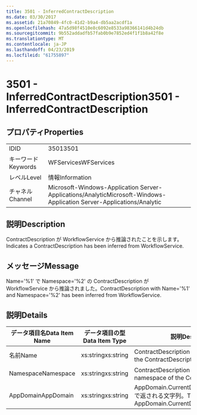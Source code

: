 ```yaml
---
title: 3501 - InferredContractDescription
ms.date: 03/30/2017
ms.assetid: 21a70849-4fc0-41d2-b9a4-db5aa2acdf1a
ms.openlocfilehash: 47a5d98f4510e8c6092e8533a98366141d4b24db
ms.sourcegitcommit: 9b552addadfb57fab0b9e7852ed4f1f1b8a42f8e
ms.translationtype: MT
ms.contentlocale: ja-JP
ms.lasthandoff: 04/23/2019
ms.locfileid: "61755897"
---
```

# <a name="3501---inferredcontractdescription"></a><span data-ttu-id="745b8-102">3501 - InferredContractDescription</span><span class="sxs-lookup"><span data-stu-id="745b8-102">3501 - InferredContractDescription</span></span>
## <a name="properties"></a><span data-ttu-id="745b8-103">プロパティ</span><span class="sxs-lookup"><span data-stu-id="745b8-103">Properties</span></span>  
  
|||  
|-|-|  
|<span data-ttu-id="745b8-104">ID</span><span class="sxs-lookup"><span data-stu-id="745b8-104">ID</span></span>|<span data-ttu-id="745b8-105">3501</span><span class="sxs-lookup"><span data-stu-id="745b8-105">3501</span></span>|  
|<span data-ttu-id="745b8-106">キーワード</span><span class="sxs-lookup"><span data-stu-id="745b8-106">Keywords</span></span>|<span data-ttu-id="745b8-107">WFServices</span><span class="sxs-lookup"><span data-stu-id="745b8-107">WFServices</span></span>|  
|<span data-ttu-id="745b8-108">レベル</span><span class="sxs-lookup"><span data-stu-id="745b8-108">Level</span></span>|<span data-ttu-id="745b8-109">情報</span><span class="sxs-lookup"><span data-stu-id="745b8-109">Information</span></span>|  
|<span data-ttu-id="745b8-110">チャネル</span><span class="sxs-lookup"><span data-stu-id="745b8-110">Channel</span></span>|<span data-ttu-id="745b8-111">Microsoft-Windows-Application Server-Applications/Analytic</span><span class="sxs-lookup"><span data-stu-id="745b8-111">Microsoft-Windows-Application Server-Applications/Analytic</span></span>|  
  
## <a name="description"></a><span data-ttu-id="745b8-112">説明</span><span class="sxs-lookup"><span data-stu-id="745b8-112">Description</span></span>  
 <span data-ttu-id="745b8-113">ContractDescription が WorkflowService から推論されたことを示します。</span><span class="sxs-lookup"><span data-stu-id="745b8-113">Indicates a ContractDescription has been inferred from WorkflowService.</span></span>  
  
## <a name="message"></a><span data-ttu-id="745b8-114">メッセージ</span><span class="sxs-lookup"><span data-stu-id="745b8-114">Message</span></span>  
 <span data-ttu-id="745b8-115">Name='%1' で Namespace='%2' の ContractDescription が WorkflowService から推論されました。</span><span class="sxs-lookup"><span data-stu-id="745b8-115">ContractDescription with Name='%1' and Namespace='%2' has been inferred from WorkflowService.</span></span>  
  
## <a name="details"></a><span data-ttu-id="745b8-116">説明</span><span class="sxs-lookup"><span data-stu-id="745b8-116">Details</span></span>  
  
|<span data-ttu-id="745b8-117">データ項目名</span><span class="sxs-lookup"><span data-stu-id="745b8-117">Data Item Name</span></span>|<span data-ttu-id="745b8-118">データ項目の型</span><span class="sxs-lookup"><span data-stu-id="745b8-118">Data Item Type</span></span>|<span data-ttu-id="745b8-119">説明</span><span class="sxs-lookup"><span data-stu-id="745b8-119">Description</span></span>|  
|--------------------|--------------------|-----------------|  
|<span data-ttu-id="745b8-120">名前</span><span class="sxs-lookup"><span data-stu-id="745b8-120">Name</span></span>|<span data-ttu-id="745b8-121">xs:string</span><span class="sxs-lookup"><span data-stu-id="745b8-121">xs:string</span></span>|<span data-ttu-id="745b8-122">ContractDescription の名前。</span><span class="sxs-lookup"><span data-stu-id="745b8-122">The name of the ContractDescription.</span></span>|  
|<span data-ttu-id="745b8-123">Namespace</span><span class="sxs-lookup"><span data-stu-id="745b8-123">Namespace</span></span>|<span data-ttu-id="745b8-124">xs:string</span><span class="sxs-lookup"><span data-stu-id="745b8-124">xs:string</span></span>|<span data-ttu-id="745b8-125">ContractDescription の名前空間。</span><span class="sxs-lookup"><span data-stu-id="745b8-125">The namespace of the ContractDescription.</span></span>|  
|<span data-ttu-id="745b8-126">AppDomain</span><span class="sxs-lookup"><span data-stu-id="745b8-126">AppDomain</span></span>|<span data-ttu-id="745b8-127">xs:string</span><span class="sxs-lookup"><span data-stu-id="745b8-127">xs:string</span></span>|<span data-ttu-id="745b8-128">AppDomain.CurrentDomain.FriendlyName で返される文字列。</span><span class="sxs-lookup"><span data-stu-id="745b8-128">The string returned by AppDomain.CurrentDomain.FriendlyName.</span></span>|
